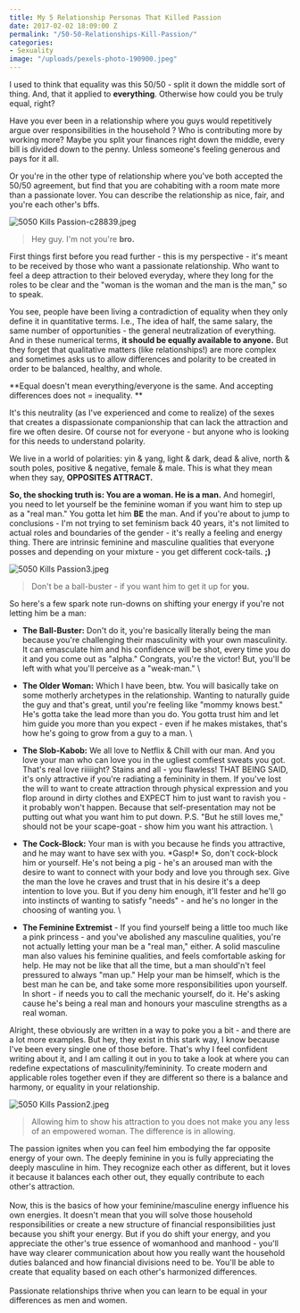 ```yaml
---
title: My 5 Relationship Personas That Killed Passion
date: 2017-02-02 18:09:00 Z
permalink: "/50-50-Relationships-Kill-Passion/"
categories:
- Sexuality
image: "/uploads/pexels-photo-190900.jpeg"
---
```


I used to think that equality was this 50/50 - split it down the middle sort of thing. And, that it applied to **everything**. Otherwise how could you be truly equal, right?

Have you ever been in a relationship where you guys would repetitively argue over responsibilities in the household ? Who is contributing more by working more? Maybe you split your finances right down the middle, every bill is divided down to the penny. Unless someone's feeling generous and pays for it all.

Or you're in the other type of relationship where you've both accepted the 50/50 agreement, but find that you are cohabiting with a room mate more than a passionate lover. You can describe the relationship as nice, fair, and you're each other's bffs.

![5050 Kills Passion-c28839.jpeg](/uploads/5050%20Kills%20Passion-c28839.jpeg)

> Hey guy. I'm not you're **bro.**

First things first before you read further - this is my perspective  - it's meant to be received by those who want a passionate relationship. Who want to feel a deep attraction to their beloved everyday, where they long for the roles to be clear and the "woman is the woman and the man is the man," so to speak.

You see, people have been living a contradiction of equality when they only define it in quantitative terms. I.e., The idea of half, the same salary, the same number of opportunities - the general neutralization of everything.  And in these numerical terms, **it should be equally available to anyone.** But they forget that qualitative matters (like relationships!) are more complex and sometimes asks us to allow differences and polarity to be created in order to be balanced, healthy, and whole.

**Equal doesn't mean everything/everyone is the same. And accepting differences does not = inequality. **

It's this neutrality (as I've experienced and come to realize) of the sexes that creates a dispassionate companionship that can lack the attraction and fire we often desire. Of course not for everyone - but anyone who is looking for this needs to understand polarity.

We live in a world of polarities: yin & yang, light & dark, dead & alive, north & south poles, positive & negative, female & male. This is what they mean when they say, **OPPOSITES ATTRACT.**

**So, the shocking truth is: You are a woman. He is a man.** And homegirl, you need to let yourself be the feminine woman if you want him to step up as a "real man." You gotta let him **BE** the man. And if you're about to jump to conclusions - I'm not trying to set feminism back 40 years, it's not limited to actual roles and boundaries of the gender - it's really a feeling and energy thing. There are intrinsic feminine and masculine qualities that everyone posses and depending on your mixture - you get different cock-tails. **;)**

![5050 Kills Passion3.jpeg](/uploads/5050%20Kills%20Passion3.jpeg)

> Don't be a ball-buster - if you want him to get it up for **you.**

So here's a few spark note run-downs on shifting your energy if you're not letting him be a man:

* **The Ball-Buster:** Don't do it, you're basically literally being the man because you're challenging their masculinity with your own masculinity.  It can emasculate him and his confidence will be shot, every time you do it and you come out as "alpha." Congrats, you're the victor! But, you'll be left with what you'll perceive as a "weak-man."  \\

* **The Older Woman:** Which I have been, btw. You will basically take on some motherly archetypes in the relationship. Wanting to naturally guide the guy and that's great, until you're feeling like "mommy knows best."  He's gotta take the lead more than you do. You gotta trust him and let him guide you more than you expect - even if he makes mistakes, that's how he's going to grow from a guy to a man. \\

* **The Slob-Kabob:** We all love to Netflix & Chill with our man. And you love your man who can love you in the ugliest comfiest sweats you got. That's real love riiiiight? Stains and all - you flawless! THAT BEING SAID, it's only attractive if you're radiating a femininity in them. If you've lost the will to want to create attraction through physical expression and you flop around in dirty clothes and EXPECT him to just want to ravish you - it probably won't happen. Because that self-presentation may not be putting out what you want him to put down. P.S. "But he still loves me," should not be your scape-goat - show him you want his attraction. \\

* **The Cock-Block:** Your man is with you because he finds you attractive, and he may want to have sex with you. \*Gasp!\* So, don't cock-block him or yourself. He's not being a pig - he's an aroused man with the desire to want to connect with your body and love you through sex. Give the man the love he craves and trust that in his desire it's a deep intention to love you. But if you deny him enough, it'll fester and he'll go into instincts of wanting to satisfy "needs" - and he's no longer in the choosing of wanting you. \\

* **The Feminine Extremist** - If you find yourself being a little too much like a pink princess - and you've abolished any masculine qualities, you're not actually letting your man be a "real man," either. A solid masculine man also values his feminine qualities, and feels comfortable asking for help. He may not be like that all the time, but a man should'n't feel pressured to always "man up." Help your man be himself, which is the best man he can be, and take some more responsibilities upon yourself. In short - if needs you to call the mechanic yourself, do it. He's asking cause he's being a real man and honours your masculine strengths as a real woman.

Alright, these obviously are written in a way to poke you a bit - and there are a lot more examples. But hey, they exist in this stark way, I know because I've been every single one of those before. That's why I feel confident writing about it, and I am calling it out in you to take a look at where you can redefine expectations of masculinity/femininity. To create modern and applicable roles together even if they are different so there is a balance and harmony, or equality in your relationship.

![5050 Kills Passion2.jpeg](/uploads/5050%20Kills%20Passion2.jpeg)

> Allowing him to show his attraction to you does not make you any less of an empowered woman. The difference is in allowing.

The passion ignites when you can feel him embodying the far opposite energy of your own. The deeply feminine in you is fully appreciating the deeply masculine in him. They recognize each other as different, but it loves it because it balances each other out, they equally contribute to each other's attraction.\
\
Now, this is the basics of how your feminine/masculine energy influence his own energies. It doesn't mean that you will solve those household responsibilities or create a new structure of financial responsibilities just because you shift your energy. But if you do shift your energy, and you appreciate the other's true essence of womanhood and manhood - you'll have way clearer communication about how you really want the household duties balanced and how financial divisions need to be. You'll be able to create that equality based on each other's harmonized differences. \
\
Passionate relationships thrive when you can learn to be equal in your differences as men and women.